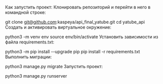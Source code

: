 Как запустить проект:
Клонировать репозиторий и перейти в него в командной строке:

git clone git@github.com:kaspeya/api_final_yatube.git
cd yatube_api
Cоздать и активировать виртуальное окружение:

python3 -m venv env
source env/bin/activate
Установить зависимости из файла requirements.txt:

python3 -m pip install --upgrade pip
pip install -r requirements.txt
Выполнить миграции:

python3 manage.py migrate
Запустить проект:

python3 manage.py runserver
